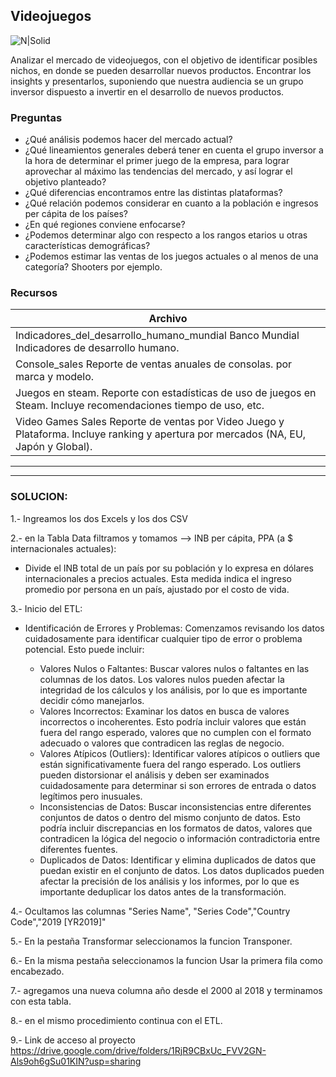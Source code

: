 ## Videojuegos

![N|Solid](https://encrypted-tbn0.gstatic.com/images?q=tbn:ANd9GcQwsplkaBkUJyS-zyX0MIY8m2e0W3392zIgIA&usqp=CAU)


Analizar el mercado de videojuegos, con el objetivo de identificar posibles nichos, en donde se pueden desarrollar nuevos productos. 
Encontrar los insights y presentarlos, suponiendo que nuestra audiencia se un grupo inversor dispuesto a invertir en el desarrollo de nuevos productos.

### Preguntas 

* ¿Qué análisis podemos hacer del mercado actual?
* ¿Qué lineamientos generales deberá tener en cuenta el grupo inversor a la hora de determinar el primer juego de la empresa, para lograr aprovechar al máximo las tendencias del mercado, y así lograr el objetivo planteado?
* ¿Qué diferencias encontramos entre las distintas plataformas?
* ¿Qué relación podemos considerar en cuanto a la población e ingresos per cápita de los países? 
* ¿En qué regiones conviene enfocarse?
* ¿Podemos determinar algo con respecto a los rangos etarios u otras características demográficas?
* ¿Podemos estimar las ventas de los juegos actuales o al menos de una categoría? Shooters por ejemplo.

### Recursos
| Archivo
| ------ 
| Indicadores_del_desarrollo_humano_mundial Banco Mundial Indicadores de desarrollo humano. 
| Console_sales Reporte de ventas anuales de consolas. por marca y modelo. 
| Juegos en steam. Reporte con estadísticas de uso de juegos en Steam. Incluye recomendaciones  tiempo de uso, etc. 
| Video Games Sales Reporte de ventas por Video Juego y Plataforma. Incluye ranking y apertura por mercados (NA, EU, Japón y Global). 

------

------

### SOLUCION:

1.- Ingreamos los dos Excels y los dos CSV

2.- en la Tabla Data filtramos y tomamos --> INB per cápita, PPA (a $ internacionales actuales):

* Divide el INB total de un país por su población y lo expresa en dólares internacionales a precios actuales.
  Esta medida indica el ingreso promedio por persona en un país, ajustado por el costo de vida.

3.- Inicio del ETL:
* Identificación de Errores y Problemas: Comenzamos revisando los datos cuidadosamente para identificar cualquier tipo de error o problema potencial. Esto puede incluir:

  * Valores Nulos o Faltantes:
     Buscar valores nulos o faltantes en las columnas de los datos. Los valores nulos pueden afectar la integridad de los cálculos y los análisis, por lo que es importante decidir cómo manejarlos.
  * Valores Incorrectos:
     Examinar los datos en busca de valores incorrectos o incoherentes. Esto podría incluir valores que están fuera del rango esperado, valores que no cumplen con el formato adecuado o valores que contradicen las reglas de negocio.
  * Valores Atípicos (Outliers):
     Identificar valores atípicos o outliers que están significativamente fuera del rango esperado. Los outliers pueden distorsionar el análisis y deben ser examinados cuidadosamente para determinar si son errores de entrada o datos legítimos pero inusuales.
  * Inconsistencias de Datos:
     Buscar inconsistencias entre diferentes conjuntos de datos o dentro del mismo conjunto de datos. Esto podría incluir discrepancias en los formatos de datos, valores que contradicen la lógica del negocio o información contradictoria entre diferentes fuentes.
  * Duplicados de Datos:
     Identificar y elimina duplicados de datos que puedan existir en el conjunto de datos. Los datos duplicados pueden afectar la precisión de los análisis y los informes, por lo que es importante deduplicar los datos antes de la transformación.

4.- Ocultamos las columnas "Series Name", "Series Code","Country Code","2019 [YR2019]"

5.- En la pestaña Transformar seleccionamos la funcion Transponer.

6.- En la misma pestaña seleccionamos la funcion Usar la primera fila como encabezado. 

7.- agregamos una nueva columna año desde el 2000 al 2018 y terminamos con esta tabla.

8.- en el mismo procedimiento continua con el ETL.

[](https://github.com/MAYKJOEL/ETL-EDA-GamingPowerBi/blob/main/3.-%20Otros/Dashboard3.png)

9.- Link de acceso al proyecto
https://drive.google.com/drive/folders/1RjR9CBxUc_FVV2GN-Als9oh6gSu01KIN?usp=sharing


